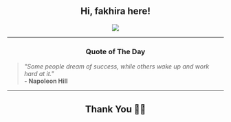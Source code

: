 <h2 align="center"> Hi, fakhira here!</h2>

<p align="center">
<a href="https://github.com/fakhiralkda" alt="github streak"><img src="https://dvst-streak.herokuapp.com/?user=fakhiralkda&theme=tokyonight&fire=DD472C"></a>
</p>

<hr>
<h3 align="center">Quote of The Day</h3>
<p align="center">
<blockquote>
<i>"Some people dream of success, while others wake up and work hard at it."</i>
<br>
<b>- Napoleon Hill</b>
</blockquote>
</p>


<hr>
<h2 align="center">Thank You 🙏🏼</h2>
